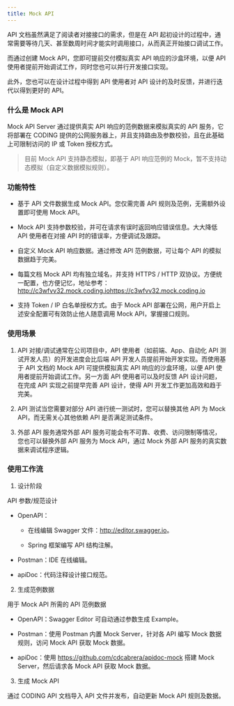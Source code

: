 ```yaml
---
title: Mock API
---
```


API 文档虽然满足了阅读者对接接口的需求，但是在 API 起初设计的过程中，通常需要等待几天、甚至数周时间才能实时调用接口，从而真正开始接口调试工作。

而通过创建 Mock API，您即可提前交付模拟真实 API 响应的沙盒环境，以便 API 使用者提前开始调试工作，同时您也可以并行开发接口实现。

此外，您也可以在设计过程中得到 API 使用者对 API 设计的及时反馈，并进行迭代以得到更好的 API。

### 什么是 Mock API

Mock API Server 通过提供真实 API 响应的范例数据来模拟真实的 API 服务，它将部署在 CODING 提供的公网服务器上，并且支持路由及参数校验，且在此基础上可限制访问的 IP 或 Token 授权方式。

> 目前 Mock API 支持静态模拟，即基于 API 响应范例的 Mock，暂不支持动态模拟（自定义数据模拟规则）。

### 功能特性

- 基于 API 文件数据生成 Mock API。您仅需完善 API 规则及范例，无需额外设置即可使用 Mock API。

- Mock API 支持参数校验，并可在请求有误时返回响应错误信息。大大降低 API 使用者在对接 API 时的错误率，方便调试及跟踪。

- 自定义 Mock API 响应数据。通过修改 API 范例数据，可让每个 API 的模拟数据趋于完美。

- 每篇文档 Mock API 均有独立域名，并支持 HTTPS / HTTP 双协议。方便统一配置，也方便记忆，地址参考：<http://c3wfvv32.mock.coding.iohttps://c3wfvv32.mock.coding.io>

- 支持 Token / IP 白名单授权方式。由于 Mock API 部署在公网，用户开启上述安全配置可有效防止他人随意调用 Mock API，掌握接口规则。

### 使用场景

1. API 对接/调试通常在公司项目中，API 使用者（如前端、App、自动化 API 测试开发人员）的开发进度会比后端 API 开发人员提前开始开发实现。而使用基于 API 文档的 Mock API 可提供模拟真实 API 响应的沙盒环境，以便 API 使用者提前开始调试工作。另一方面 API 使用者可以及时反馈 API 设计问题，在完成 API 实现之前提早完善 API 设计，使得 API 开发工作更加高效和趋于完美。

2. API 测试当您需要对部分 API 进行统一测试时，您可以替换其他 API 为 Mock API，而无需关心其他依赖 API 是否满足测试条件。

3. 外部 API 服务通常外部 API 服务可能会有不可靠、收费、访问限制等情况，您也可以替换外部 API 服务为 Mock API，通过 Mock 外部 API 服务的真实数据来调试程序逻辑。

### 使用工作流

1. 设计阶段

API 参数/规范设计

- OpenAPI：

  - 在线编辑 Swagger 文件：<http://editor.swagger.io>。

  - Spring 框架编写 API 结构注解。

- Postman：IDE 在线编辑。

- apiDoc：代码注释设计接口规范。

2. 生成范例数据

用于 Mock API 所需的 API 范例数据

- OpenAPI：Swagger Editor 可自动通过参数生成 Example。

- Postman：使用 Postman 内置 Mock Server，针对各 API 编写 Mock 数据规则，访问 Mock API 获取 Mock 数据。

- apiDoc：使用 <https://github.com/cdcabrera/apidoc-mock> 搭建 Mock Server，然后请求各 Mock API 获取 Mock 数据。

3. 生成 Mock API

通过 CODING API 文档导入 API 文件并发布，自动更新 Mock API 规则及数据。
